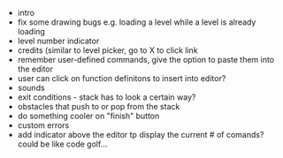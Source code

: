 - intro
- fix some drawing bugs e.g. loading a level while a level is already loading
- level number indicator
- credits (similar to level picker, go to X to click link
- remember user-defined commands, give the option to paste them into the editor
- user can click on function definitons to insert into editor?
- sounds
- exit conditions - stack has to look a certain way?
- obstacles that push to or pop from the stack
- do something cooler on "finish" button
- custom errors
- add indicator above the editor tp display the current # of comands? could be like code golf...
